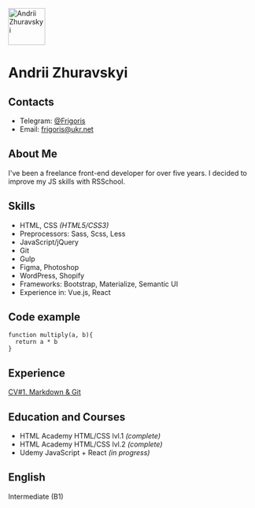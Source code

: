 <img width="75" height="75" alt="Andrii Zhuravskyi" src="https://avatars.githubusercontent.com/u/16799370?v=4"> 

# Andrii Zhuravskyi

## Contacts

- Telegram: [@Frigoris](https://t.me/Frigoris)
- Email: frigoris@ukr.net

## About Me

I've been a freelance front-end developer for over five years. I decided to improve my JS skills with RSSchool.

## Skills

- HTML, CSS *(HTML5/CSS3)*
- Preprocessors: Sass, Scss, Less
- JavaScript/jQuery
- Git
- Gulp
- Figma, Photoshop
- WordPress, Shopify
- Frameworks: Bootstrap, Materialize, Semantic UI
- Experience in: Vue.js, React

## Code example

```
function multiply(a, b){
  return a * b
}
```

## Experience

[CV#1. Markdown & Git](https://github.com/AndreyFrigoris/rsschool-cv)

## Education and Courses

- HTML Academy HTML/CSS lvl.1 *(complete)*
- HTML Academy HTML/CSS lvl.2 *(complete)*
- Udemy JavaScript + React *(in progress)*

## English

Intermediate (B1)